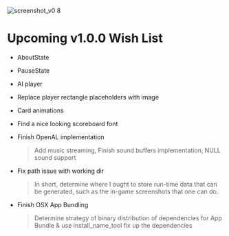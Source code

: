 ![screenshot_v0 8](https://f.cloud.github.com/assets/1329364/896867/74f5d3d2-fae7-11e2-8f39-ed195ecf1324.png)

Upcoming v1.0.0 Wish List
=========================

* AboutState
* PauseState
* AI player
* Replace player rectangle placeholders with image
* Card animations

* Find a nice looking scoreboard font

* Finish OpenAL implementation
  > Add music streaming, Finish sound buffers implementation, NULL sound support

* Fix path issue with working dir
  > In short, determine where I ought to store run-time data that can be generated, such as the in-game screenshots that one can do.

* Finish OSX App Bundling
  > Determine strategy of binary distribution of dependencies for App Bundle & use install_name_tool fix up the dependencies
